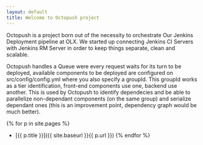 ```yaml
---
layout: default
title: Welcome to Octopush project
---
```


Octopush is a project born out of the necessity to orchestrate Our Jenkins Deployment pipeline at OLX. We started up connecting Jenkins CI Servers with Jenkins RM Server in order to keep things separate, clean and scalable.

Octopush handles a Queue were every request waits for its turn to be deployed, available components to be deployed are configured on src/config/config.yml where you also specify a groupId. This groupId works as a tier identification, front-end components use one, backend use another. This is used by Octopush to identify dependecies and be able to parallelize non-dependant components (on the same group) and serialize dependant ones (this is an improvement point, dependency graph would be much better).

{% for p in site.pages %}
* [{{ p.title }}]({{ site.baseurl }}{{ p.url }})
{% endfor %}